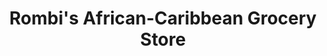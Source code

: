 ---
title: "Rombi's African-Caribbean Grocery Store"
url: /belvedere/rombis-african-caribbean-grocery-store/
shop: convenience
---
